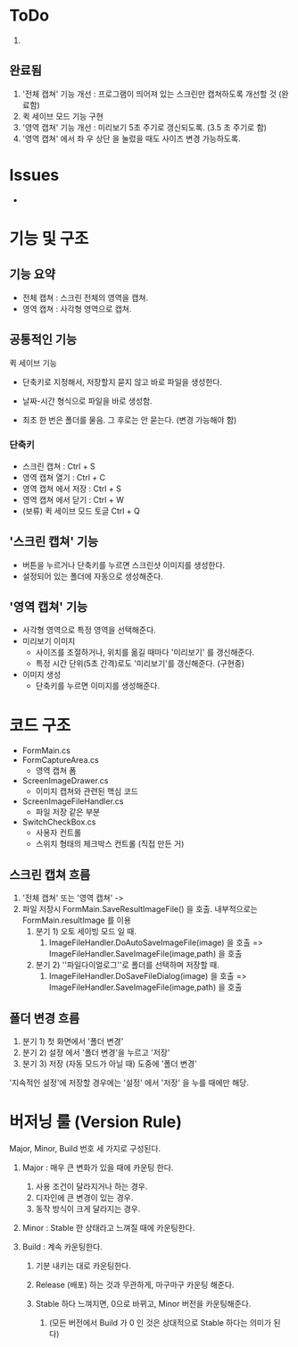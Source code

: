 # ToDo

1. 





## 완료됨

1. '전체 캡쳐' 기능 개선 : 프로그램이 띄어져 있는 스크린만 캡쳐하도록 개선할 것 (완료함)
2. 퀵 세이브 모드 기능 구현
3. '영역 캡쳐' 기능 개선 : 미리보기 5초 주기로 갱신되도록. (3.5 초 주기로 함)
4. '영역 캡쳐' 에서 좌 우 상단 을 눌렀을 때도 사이즈 변경 가능하도록.





# Issues
* 





# 기능 및 구조

## 기능 요약
* 전체 캡쳐 : 스크린 전체의 영역을 캡쳐. 
* 영역 캡쳐 : 사각형 영역으로 캡쳐.



## 공통적인 기능

퀵 세이브 기능
* 단축키로 지정해서, 저장할지 묻지 않고 바로 파일을 생성한다. 

* 날짜-시간 형식으로 파일을 바로 생성함. 

* 최초 한 번은 폴더를 물음. 그 후로는 안 묻는다. (변경 가능해야 함)

  


### 단축키 
* 스크린 캡쳐 : Ctrl + S
* 영역 캡쳐 열기 : Ctrl + C
* 영역 캡쳐 에서 저장 : Ctrl + S
* 영역 캡쳐 에서 닫기 : Ctrl + W
* (보류) 퀵 세이브 모드 토글 Ctrl + Q



## '스크린 캡쳐' 기능 

* 버튼을 누르거나 단축키를 누르면 스크린샷 이미지를 생성한다.
* 설정되어 있는 폴더에 자동으로 생성해준다.



## '영역 캡쳐' 기능

* 사각형 영역으로 특정 영역을 선택해준다.
* 미리보기 이미지
    * 사이즈를 조절하거나, 위치를 옮길 때마다 '미리보기' 를 갱신해준다.
    * 특정 시간 단위(5초 간격)로도 '미리보기'를 갱신해준다. (구현중)
* 이미지 생성
    * 단축키를 누르면 이미지를 생성해준다.





# 코드 구조

* FormMain.cs
* FormCaptureArea.cs 
  * 영역 캡쳐 폼
* ScreenImageDrawer.cs
  * 이미지 캡쳐와 관련된 핵심 코드
* ScreenImageFileHandler.cs
  * 파일 저장 같은 부분
* SwitchCheckBox.cs
  * 사용자 컨트롤
  * 스위치 형태의 체크박스 컨트롤 (직접 만든 거)





## 스크린 캡쳐 흐름

1. '전체 캡쳐' 또는 '영역 캡쳐' -> 
2. 파일 저장시 FormMain.SaveResultImageFile() 을 호출. 내부적으로는 FormMain.resultImage 를 이용
    1. 분기 1) 오토 세이빙 모드 일 때.
        1. ImageFileHandler.DoAutoSaveImageFile(image) 을 호출 => ImageFileHandler.SaveImageFile(image,path) 을 호출
    2. 분기 2) ''파일다이얼로그''로 폴더를 선택하며 저장할 때.
        1. ImageFileHandler.DoSaveFileDialog(image) 을 호출 => ImageFileHandler.SaveImageFile(image,path) 을 호출



## 폴더 변경 흐름

1. 분기 1) 첫 화면에서 '폴더 변경'
2. 분기 2) 설정 에서 '폴더 변경'을 누르고 '저장'
3. 분기 3) 저장 (자동 모드가 아닐 때) 도중에 '폴더 변경'



'지속적인 설정'에 저장할 경우에는 '설정' 에서 '저장' 을 누를 때에만 해당.



# 버저닝 룰 (Version Rule)

Major, Minor, Build 번호 세 가지로 구성된다.

1. Major : 매우 큰 변화가 있을 때에 카운팅 한다. 

   1. 사용 조건이 달라지거나 하는 경우. 
   2. 디자인에 큰 변경이 있는 경우.
   3. 동작 방식이 크게 달라지는 경우.

2. Minor : Stable 한 상태라고 느껴질 때에 카운팅한다.

3. Build : 계속 카운팅한다. 

   1. 기분 내키는 대로 카운팅한다.

   2. Release (배포) 하는 것과 무관하게, 마구마구 카운팅 해준다.

   3. Stable 하다 느껴지면, 0으로 바뀌고, Minor 버전을 카운팅해준다. 

      1. (모든 버전에서 Build 가 0 인 것은 상대적으로 Stable 하다는 의미가 된다)

      










